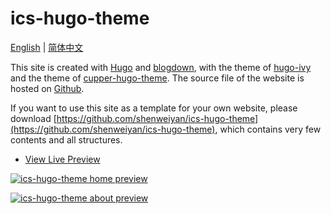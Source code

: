 # ics-hugo-theme

[English](README.en.md) | [简体中文](README.md)

This site is created with [Hugo](https://gohugo.io) and [blogdown](https://bookdown.org/yihui/blogdown/), with the theme of [hugo-ivy](https://github.com/yihui/hugo-ivy) and the theme of [cupper-hugo-theme](https://github.com/shenweiyan/cupper-hugo-theme). The source file of the website is hosted on [Github](https://github.com/shenweiyan).

If you want to use this site as a template for your own website, please download [https://github.com/shenweiyan/ics-hugo-theme](https://github.com/shenweiyan/ics-hugo-theme), which contains very few contents and all structures.

- [View Live Preview](https://shenweiyan.github.io/ics-hugo-theme/)

[![ics-hugo-theme home preview](https://shenweiyan.github.io/ics-hugo-theme/img/ics-hugo-theme-home.png "ics-hugo-theme template preview")](https://shenweiyan.github.io/ics-hugo-theme/)

[![ics-hugo-theme about preview](https://shenweiyan.github.io/ics-hugo-theme/img/ics-hugo-theme-about.png "ics-hugo-theme template preview")](https://shenweiyan.github.io/ics-hugo-theme/)

